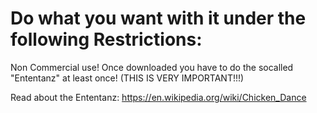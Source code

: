 # Do what you want with it under the following Restrictions:

Non Commercial use!
Once downloaded you have to do the socalled "Ententanz" at least once! (THIS IS VERY IMPORTANT!!!)

Read about the Ententanz:
https://en.wikipedia.org/wiki/Chicken_Dance

